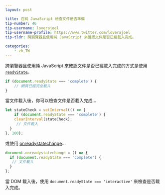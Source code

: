 ```yaml
---
layout: post

title: 在純 JavaScript 檢查文件是否準備
tip-number: 46
tip-username: loverajoel
tip-username-profile: https://www.twitter.com/loverajoel
tip-tldr: 跨瀏覽器且使用純 JavaScript 來確認文件是否已經載入完成。

categories:
    - zh_TW
---
```


跨瀏覽器且使用純 JavaScript 來確認文件是否已經載入完成的方式是使用 [`readyState`](https://developer.mozilla.org/en-US/docs/Web/API/Document/readyState)。

```js
if (document.readyState === 'complete') {
	// 網頁已經完全載入
}
```

當文件載入後，你可以檢查文件是否載入完成...


```js
let stateCheck = setInterval(() => {
	if (document.readyState === 'complete') {
    clearInterval(stateCheck);
	 // 文件載入
  }
}, 100);
```

或使用 [onreadystatechange](https://developer.mozilla.org/en-US/docs/Web/Events/readystatechange)...


```js
document.onreadystatechange = () => {
  if (document.readyState === 'complete') {
   // 文件載入
  }
};
```

當 DOM 載入後，使用 `document.readyState === 'interactive'` 來檢查是否載入完成。
